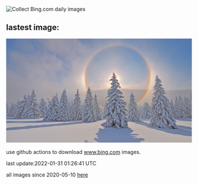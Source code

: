 ![Collect Bing.com daily images](https://github.com/counter2015/bing-daily-images/workflows/Collect%20Bing.com%20daily%20images/badge.svg)
## lastest image:
![](images/WinterHalo.jpg)

use github actions to download www.bing.com images.

last update:2022-01-31 01:26:41 UTC

all images since 2020-05-10 [here](https://github.com/counter2015/bing-daily-images/tree/master/images) 
